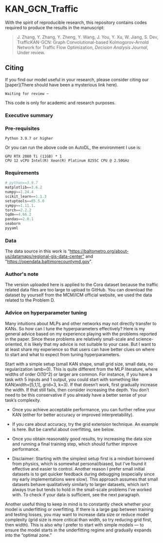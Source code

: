 # KAN_GCN_Traffic
With the spirit of reproducible research, this repository contains codes required to produce the results in the manuscript:

> J. Zhang, Y. Zhang, Y. Zheng, Y. Wang, J. You, Y. Xu, W. Jiang, S. Dev, TrafficKAN-GCN: Graph Convolutional-based Kolmogorov-Arnold Network for Traffic Flow Optimization, *Decision Analysis Journal*, Under review.

## Citing
If you find our model useful in your research, please consider citing our [paper](There should have been a mysterious link here).
```
Waiting for review ~
```
This code is only for academic and research purposes.

### Executive summary



### Pre-requisites
```
Python 3.9.7 or higher
```
Or you can run the above code on AutoDL, the environment I use is:
```
GPU RTX 2080 Ti (11GB) * 1
CPU 12 vCPU Intel(R) Xeon(R) Platinum 8255C CPU @ 2.50GHz
```

### Requirements

```python
# python==3.9.7
matplotlib==3.6.2
numpy==1.24.4
scikit_learn==1.1.3
setuptools==65.5.0
sympy==1.11.1.
torch==2.2.2
tqdm==4.66.2
pandas==2.0.1
seaborn
pyyaml
```
### Data
The data source in this work is “https://baltometro.org/about-us/datamaps/regional-gis-data-center” and "https://opendata.baltimorecountymd.gov".

### Author's note
The version uploaded here is applied to the Cora dataset because the traffic related data files are too large to upload to GitHub. You can download the dataset by yourself from the MCM/ICM official website, we used the data related to the Problem D.


### Advice on hyperparameter tuning
Many intuitions about MLPs and other networks may not directly transfer to KANs. So how can I tune the hyperparameters effectively? Here is my general advice based on my experience playing with the problems reported in the paper. Since these problems are relatively small-scale and science-oriented, it is likely that my advice is not suitable to your case. But I want to at least share my experience so that users can have better clues on where to start and what to expect from tuning hyperparameters.

Start with a simple setup (small KAN shape, small grid size, small data, no regularization lamb=0). This is quite different from the MLP literature, where widths of order O(10^2) or larger are common. For instance, if you have a task with 5 inputs and 1 output, you could start with something like KAN(width=[5,1,1], grid=3, k=3). If that doesn’t work, first gradually increase the width. If that still fails, then consider increasing the depth. You don’t need to be this conservative if you already have a better sense of your task’s complexity.

* Once you achieve acceptable performance, you can further refine your KAN (either for better accuracy or improved interpretability).

* If you care about accuracy, try the grid extension technique. An example is here. But be careful about overfitting, see below.

* Once you obtain reasonably good results, try increasing the data size and running a final training step, which should further improve performance.

* Disclaimer: Starting with the simplest setup first is a mindset borrowed from physics, which is somewhat personal/biased, but I’ve found it effective and easier to control. Another reason I prefer small initial datasets is to get quicker feedback during debugging (especially since my early implementations were slow). This approach assumes that small datasets behave qualitatively similarly to larger datasets, which isn’t always true but tends to hold in the small-scale problems I’ve worked with. To check if your data is sufficient, see the next paragraph.

Another useful thing to keep in mind is to constantly check whether your model is underfitting or overfitting. If there is a large gap between training and testing losses, you may want to increase data size or reduce model complexity (grid size is more critical than width, so try reducing grid first, then width). This is also why I prefer to start with simple models — to ensure the model starts in the underfitting regime and gradually expands into the “optimal zone.”
